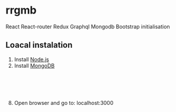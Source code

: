 # rrgmb
React React-router Redux Graphql Mongodb Bootstrap initialisation

## Loacal instalation
1. Install [Node.js](https://nodejs.org)
2. Install [MongoDB](https://docs.mongodb.com/manual/tutorial/install-mongodb-on-os-x/#install-mongodb-community-edition-with-homebrew)
```3. mongod
```
```4. git clone https://github.com/navikom/rrgmb.git
```
```5. cd rrgmb
```
```6. npm install
```
```7. npm start
```
8. Open browser and go to: localhost:3000
